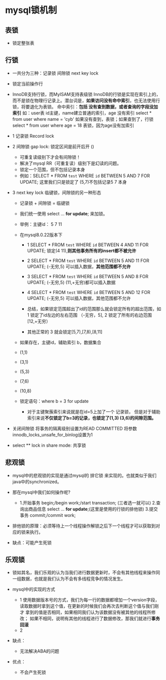 # mysql锁机制

## 表锁
- 锁定整张表

## 行锁
- 一共分为三种：记录锁 间隙锁 next key lock
- 锁定当前操作行
- InnoDB支持行锁，而MyISAM支持表级锁
  InnoDB的行锁是实现在索引上的，而不是锁在物理行记录上。潜台词是，**如果访问没有命中索引**，也无法使用行锁，将要退化为表锁。
  命中索引：**包括 没有查到数据，或者查询的字段没加索引**
  如：user表 id主键，name建立普通的索引，age 没有索引
      select * from user where name = 'cyb' 如果没有查到，表锁；如果查到了，行锁
      select * from user where age = 18 表锁，因为age没有加索引

- 1 记录锁 Record lock
- 2 间隙锁 gap lock: 锁定区间是前开后开 ()
    - 可重复读级别下才会有间隙锁！
    - 解决了mysql RR（可重复读）级别下是幻读的问题。
    - 锁定一个范围，但不包括记录本身
    - 例如：SELECT * FROM `test` WHERE `id` BETWEEN 5 AND 7 FOR UPDATE;  这里我们只是锁定了 (5,7)不包括记录5 7 本身

- 3 next key lock 临键锁，间隙锁的另一种形态
    - 记录锁 + 间隙锁 = 临键锁
    - 我们统一使用  select ... **for update**; 来加锁。
    - 举例：主键id：  5 7 11
    - 在mysql8.0.22版本下
        - 1 SELECT * FROM `test` WHERE `id` BETWEEN 4 AND 11 FOR UPDATE; 锁定(4 11),**则其他事务所有的insert都不被允许**
        - 2 SELECT * FROM `test` WHERE `id` BETWEEN 5 AND 11 FOR UPDATE; (-无穷,5) 可以插入数据，**其他范围都不允许**
        - 3 SELECT * FROM `test` WHERE `id` BETWEEN 5 AND 8 FOR UPDATE; (-无穷,5) (11,+无穷)都可以插入数据
        - 4 SELECT * FROM `test` WHERE `id` BETWEEN 5 AND 12 FOR UPDATE; (-无穷,5) 可以插入数据，其他范围都不允许
        
        - 总结，如果锁定范围超出了id的范围那么就会锁定所有的超出范围，如1 锁定了id左边的左右范围 （-无穷，5], 2 锁定了所有的右边范围[12,+无穷）
        - 其他正常的 3 就会锁定[5,7),[7,8),[8,11] 
        
    - 如果存在，主键id，辅助索引 b，数据集合 
    - (1,1)
    - (3,1)
    - (5,3)
    - (7,6)
    - (10,8)
    - 锁定语句：where b = 3 for update
        - 对于主键聚蔟索引来说就是在id=5上加了一个 记录锁， 但是对于辅助索引来说**不仅锁定了b=3的记录，也锁定了(1,3) (3,6)的间隙范围。**
    
- 关闭间隙锁 
 将事务的隔离级别设置为READ COMMITTED
   将参数innodb_locks_unsafe_for_binlog设置为1   


- select ** lock in share mode: 共享锁



## 悲观锁
- mysql中的悲观锁的实现是通过mysql的 排它锁 来实现的。也就类似于我们java中的synchronized。
- 那在mysql中我们如何操作呢?
    - 1.开始事务
      begin;/begin work;/start transaction; (三者选一就可以)
      2.查询出商品信息
      select ... **for update**;(这里是使用的行锁的排他锁)
      3.提交事务
      commit;/commit work;

- 排他锁的原理：必须等待上一个线程操作解锁之后下一个线程才可以获取到对应的锁来执行。
- 缺点：可能产生死锁

## 乐观锁
- 锁如其名，我们乐观的认为当我们进行数据更新时，不会有其他线程来操作同一组数据，也就是我们认为不会有多线程竞争的情况发生。
- mysql中的实现的方式
    - 1 使用数据版本号的方式，我们为每一行的数据都增加一个version字段，读取数据时拿到这个值，在更新的时候我们会再次去判断这个值与我们刚才
    拿到的值是否相同，如果相同我们认为该数据没有被其他的线程所修改； 如果不相同，说明有其他的线程进行了数据修改，那我们就进行**事务回滚**
    - 2 
    
- 缺点：
    - 无法解决ABA的问题
- 优点：
    - 不会产生死锁 
